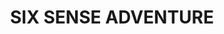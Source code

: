 ---
logo: images/music/SIXSENSEADVENTURE.jpg
title: SIX SENSE ADVENTURE
subTitle: 2016年《凉宫春日的忧郁 2006版》放送十周年纪念，柏青哥推出了新曲《SIX SENSE ADVENTURE》并制作了MV

category: 音乐

hasResource: true
downloadList:
  - intro: mp3
    size: 10.1MB
    link: https://pan.baidu.com/s/1MEPTGCSjsAHpOpiVM6iKig
  - intro: 云盘 提取码:gjnb
    size: 10.1MB
    link: https://pan.baidu.com/s/1MEPTGCSjsAHpOpiVM6iKig

downloadContent: |
  TVアニメ「涼宮ハルヒの憂鬱」放送開始から10年。<br>
  新曲『SIXTH SENSE ADVENTURE』を12月18日（日）より配信限定リリースいたします！<br>
  新曲の歌唱は「ハレ晴レユカイ」を歌唱していた平野 綾、茅原実里、後藤邑子の３人が担当。<br>
  10年という月日が経過した今、同じメンバーが再度集結し、レコーディングを行った奇跡を是非お聴きください。<br>
  作詞はTVアニメ「涼宮ハルヒの憂鬱」シリーズで数多くの作詞を担当していた畑 亜貴によって手がけられ、<br>
  「冒険でしょでしょ？」といった懐かしいフレーズを起用していたりと遊び心満載となっています。<br><br>
  リリース日の12月18日は「涼宮ハルヒの憂鬱」ファンにとっては記憶に残っている日。<br>
  TVアニメ放送当時からのファンにとっても新曲『SIXTH SENSE ADVENTURE』は必聴の１曲です！<br><br><br>
  ◆配信概要<br>
  曲名：SIXTH SENSE ADVENTURE<br>
  作詞：畑 亜貴<br>
  作曲：酒井陽一<br>
  アーティスト：平野綾･茅原実里･後藤邑子<br>
  配信日：12月18日（日）
---